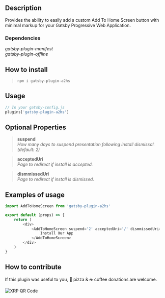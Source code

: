 ## Description

Provides the ability to easily add a custom Add To Home Screen button with minimal markup for your Gatsby Progressive Web Application.

### Dependencies

_gatsby-plugin-manifest_\
_gatsby-plugin-offline_

## How to install

> `npm i gatsby-plugin-a2hs`

## Usage

```js
// In your gatsby-config.js
plugins['gatsby-plugin-a2hs']
```

## Optional Properties

> **suspend**\
> _How many days to suspend presentation following install dismissal. (default: 2)_

> **acceptedUri**\
> _Page to redirect if install is accepted._

> **dismmissedUri**\
> _Page to redirect if install is dismissed._

## Examples of usage

```js
import AddToHomeScreen from 'gatsby-plugin-a2hs'

export default (props) => {
	return (
		<div>
			<AddToHomeScreen suspend='2' acceptedUri='/' dismmissedUri='/'>
				Install Our App
			</AddToHomeScreen>
		</div>
	)
}
```

## How to contribute

If this plugin was useful to you, 🍕 pizza & ☕ coffee donations are welcome.

![XRP QR Code](https://drive.google.com/thumbnail?id=1LSo_RQvLTgh3F3YNioQlmJNanTSLx7Wp&sz=w200-h200)
